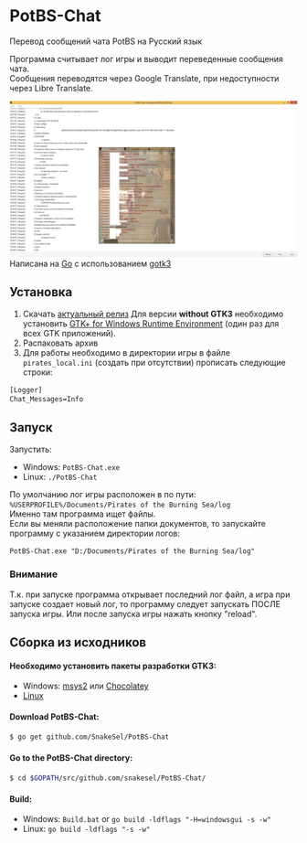 # PotBS-Chat
Перевод сообщений чата PotBS на Русский язык

Программа считывает лог игры и выводит переведенные сообщения чата.  
Сообщения переводятся через Google Translate, при недоступности через Libre Translate.  

![](img/potbs_chat_clear.png)
Написана на [Go](https://golang.org/) с использованием [gotk3](https://github.com/gotk3/gotk3)

## Установка
1. Скачать [актуальный релиз](https://github.com/SnakeSel/PotBS-Chat/releases)
Для версии **without GTK3** необходимо установить [GTK+ for Windows Runtime Environment](https://github.com/tschoonj/GTK-for-Windows-Runtime-Environment-Installer) (один раз для всех GTK приложений).
2. Распаковать архив
3. Для работы необходимо в директории игры в файле `pirates_local.ini` (создать при отсутствии) прописать следующие строки:
```
[Logger]
Chat_Messages=Info
```

## Запуск ##
Запустить:
- Windows: `PotBS-Chat.exe`
- Linux: `./PotBS-Chat`

По умолчанию лог игры расположен в по пути: `%USERPROFILE%/Documents/Pirates of the Burning Sea/log`  
Именно там программа ищет файлы.  
Если вы меняли расположение папки документов, то запускайте программу с указанием директории логов:  
```
PotBS-Chat.exe "D:/Documents/Pirates of the Burning Sea/log"
```
### Внимание ###
Т.к. при запуске программа открывает последний лог файл, а игра при запуске создает новый лог, то 
программу следует запускать ПОСЛЕ запуска игры. Или после запуска игры нажать кнопку "reload".

## Сборка из исходников
#### Необходимо установить пакеты разработки GTK3:
- Windows: [msys2](https://www.gtk.org/docs/installations/windows/#using-gtk-from-msys2-packages) или [Chocolatey](https://github.com/gotk3/gotk3/wiki/Installing-on-Windows)
- [Linux](https://github.com/gotk3/gotk3/wiki/Installing-on-Linux)

#### Download PotBS-Chat:
```sh
$ go get github.com/SnakeSel/PotBS-Chat
```
#### Go to the PotBS-Chat directory:
```sh
$ cd $GOPATH/src/github.com/snakesel/PotBS-Chat/
```
#### Build:
- Windows: `Build.bat` or `go build -ldflags "-H=windowsgui -s -w"`
- Linux: `go build -ldflags "-s -w"`

